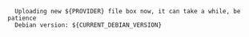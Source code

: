       Uploading new ${PROVIDER} file box now, it can take a while, be patience
      Debian version: ${CURRENT_DEBIAN_VERSION}